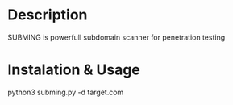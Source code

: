 # Description
SUBMING is powerfull subdomain scanner for penetration testing

# Instalation & Usage
python3 subming.py -d target.com
